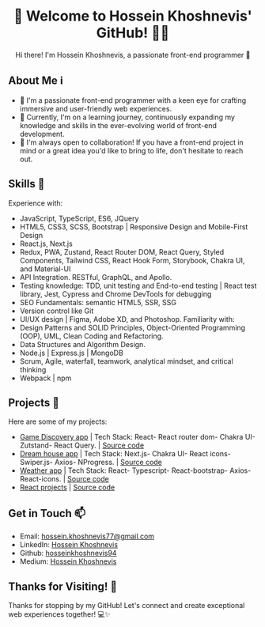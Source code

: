 <h1 align="center">👋 Welcome to Hossein Khoshnevis' GitHub! 👨‍💻</h1>
<p align="center">
  Hi there! I'm Hossein Khoshnevis, a passionate front-end programmer 🚀
</p>

## About Me ℹ️
- 👀 I'm a passionate front-end programmer with a keen eye for crafting immersive and user-friendly web experiences.
- 🌱 Currently, I'm on a learning journey, continuously expanding my knowledge and skills in the ever-evolving world of front-end development.
- 💞️ I'm always open to collaboration! If you have a front-end project in mind or a great idea you'd like to bring to life, don't hesitate to reach out.
  

## Skills 🚀
Experience with:
- JavaScript, TypeScript, ES6, JQuery
- HTML5, CSS3, SCSS, Bootstrap | Responsive Design and Mobile-First Design
- React.js, Next.js
- Redux, PWA, Zustand, React Router DOM, React Query, Styled Components, Tailwind CSS, React Hook Form, Storybook, Chakra UI, and Material-UI
- API Integration. RESTful, GraphQL, and Apollo.
- Testing knowledge: TDD, unit testing and End-to-end testing | React test library, Jest, Cypress and Chrome DevTools for debugging
- SEO Fundamentals: semantic HTML5, SSR, SSG
- Version control like Git
- UI/UX design | Figma, Adobe XD, and Photoshop.
Familiarity with:
- Design Patterns and SOLID Principles, Object-Oriented Programming (OOP), UML, Clean Coding and Refactoring.
- Data Structures and Algorithm Design.
- Node.js | Express.js | MongoDB 
- Scrum, Agile, waterfall, teamwork, analytical mindset, and critical thinking
- Webpack | npm 

## Projects 💼
Here are some of my projects:
- [Game Discovery app](https://game-discovery-app-sepia.vercel.app/) | Tech Stack: React- React router dom- Chakra UI- Zutstand- React Query. | [Source code](https://github.com/hosseinkhoshnevis94/Game-discovery-app)
- [Dream house app](https://dream-house-app.vercel.app/) | Tech Stack: Next.js- Chakra UI- React icons- Swiper.js- Axios- NProgress. | [Source code](https://github.com/hosseinkhoshnevis94/Dream-house-app)
- [Weather app](https://weather-app-beta-dusky-62.vercel.app/) | Tech Stack: React- Typescript- React-bootstrap- Axios- React-icons. | [Source code](https://github.com/hosseinkhoshnevis94/Weather-app/tree/main)
- [React projects](https://react-projects-eta-khaki.vercel.app/) | [Source code](https://github.com/hosseinkhoshnevis94/react-projects)


## Get in Touch 📫
- Email: [hossein.khoshnevis77@gmail.com](mailto:hossein.khoshnevis77@gmail.com)
- LinkedIn: [Hossein Khoshnevis](https://www.linkedin.com/in/hossein-khoshnevis/)
- Github: [hosseinkhoshnevis94](https://github.com/hosseinkhoshnevis94)
- Medium: [Hossein Khoshnevis](https://medium.com/@hossein.khoshnevis77)

<!-- Thank You -->
## Thanks for Visiting! 🙏
Thanks for stopping by my GitHub! Let's connect and create exceptional web experiences together! 💻✨

